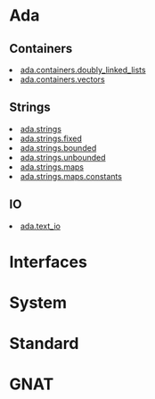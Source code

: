 <html>
  <body>
    <h1>Ada</h1>
    <h2>Containers</h2>
    <li><a href="">ada.containers.doubly_linked_lists</a>
    <li><a href="">ada.containers.vectors</a>
      <h2>Strings</h2>
      <li><a href="">ada.strings</a>
      <li><a href="">ada.strings.fixed</a>
      <li><a href="">ada.strings.bounded</a>
      <li><a href="">ada.strings.unbounded</a>
      <li><a href="">ada.strings.maps</a>
      <li><a href="">ada.strings.maps.constants</a>
        <h2>IO</h2>
      <li><a href="">ada.text_io</a>
    <h1>Interfaces</h1>
    <h1>System</h1>
    <h1>Standard</h1>
    <h1>GNAT</h1>
  </body>
